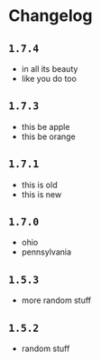 # Changelog

## `1.7.4`

- in all its beauty
- like you do too

## `1.7.3`

- this be apple
- this be orange

## `1.7.1`

- this is old
- this is new

## `1.7.0`

- ohio
- pennsylvania

## `1.5.3`

- more random stuff

## `1.5.2`

- random stuff
